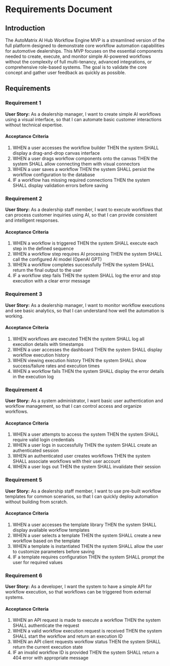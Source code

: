 # Requirements Document

## Introduction

The AutoMatrix AI Hub Workflow Engine MVP is a streamlined version of the full platform designed to demonstrate core workflow automation capabilities for automotive dealerships. This MVP focuses on the essential components needed to create, execute, and monitor simple AI-powered workflows without the complexity of full multi-tenancy, advanced integrations, or comprehensive role-based systems. The goal is to validate the core concept and gather user feedback as quickly as possible.

## Requirements

### Requirement 1

**User Story:** As a dealership manager, I want to create simple AI workflows using a visual interface, so that I can automate basic customer interactions without technical expertise.

#### Acceptance Criteria

1. WHEN a user accesses the workflow builder THEN the system SHALL display a drag-and-drop canvas interface
2. WHEN a user drags workflow components onto the canvas THEN the system SHALL allow connecting them with visual connectors
3. WHEN a user saves a workflow THEN the system SHALL persist the workflow configuration to the database
4. IF a workflow has missing required connections THEN the system SHALL display validation errors before saving

### Requirement 2

**User Story:** As a dealership staff member, I want to execute workflows that can process customer inquiries using AI, so that I can provide consistent and intelligent responses.

#### Acceptance Criteria

1. WHEN a workflow is triggered THEN the system SHALL execute each step in the defined sequence
2. WHEN a workflow step requires AI processing THEN the system SHALL call the configured AI model (OpenAI GPT)
3. WHEN a workflow completes successfully THEN the system SHALL return the final output to the user
4. IF a workflow step fails THEN the system SHALL log the error and stop execution with a clear error message

### Requirement 3

**User Story:** As a dealership manager, I want to monitor workflow executions and see basic analytics, so that I can understand how well the automation is working.

#### Acceptance Criteria

1. WHEN workflows are executed THEN the system SHALL log all execution details with timestamps
2. WHEN a user accesses the dashboard THEN the system SHALL display workflow execution history
3. WHEN viewing execution history THEN the system SHALL show success/failure rates and execution times
4. WHEN a workflow fails THEN the system SHALL display the error details in the execution log

### Requirement 4

**User Story:** As a system administrator, I want basic user authentication and workflow management, so that I can control access and organize workflows.

#### Acceptance Criteria

1. WHEN a user attempts to access the system THEN the system SHALL require valid login credentials
2. WHEN a user logs in successfully THEN the system SHALL create an authenticated session
3. WHEN an authenticated user creates workflows THEN the system SHALL associate workflows with their user account
4. WHEN a user logs out THEN the system SHALL invalidate their session

### Requirement 5

**User Story:** As a dealership staff member, I want to use pre-built workflow templates for common scenarios, so that I can quickly deploy automation without building from scratch.

#### Acceptance Criteria

1. WHEN a user accesses the template library THEN the system SHALL display available workflow templates
2. WHEN a user selects a template THEN the system SHALL create a new workflow based on the template
3. WHEN a template is instantiated THEN the system SHALL allow the user to customize parameters before saving
4. IF a template requires configuration THEN the system SHALL prompt the user for required values

### Requirement 6

**User Story:** As a developer, I want the system to have a simple API for workflow execution, so that workflows can be triggered from external systems.

#### Acceptance Criteria

1. WHEN an API request is made to execute a workflow THEN the system SHALL authenticate the request
2. WHEN a valid workflow execution request is received THEN the system SHALL start the workflow and return an execution ID
3. WHEN an API client requests workflow status THEN the system SHALL return the current execution state
4. IF an invalid workflow ID is provided THEN the system SHALL return a 404 error with appropriate message